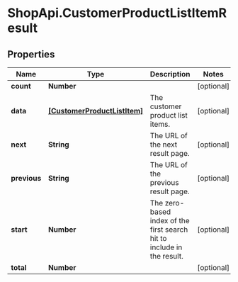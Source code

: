 # ShopApi.CustomerProductListItemResult

## Properties

Name | Type | Description | Notes
------------ | ------------- | ------------- | -------------
**count** | **Number** |  | [optional] 
**data** | [**[CustomerProductListItem]**](CustomerProductListItem.md) | The customer product list items. | [optional] 
**next** | **String** | The URL of the next result page. | [optional] 
**previous** | **String** | The URL of the previous result page. | [optional] 
**start** | **Number** | The zero-based index of the first search hit to include in the result. | [optional] 
**total** | **Number** |  | [optional] 


